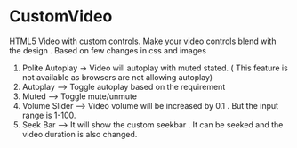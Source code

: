 # CustomVideo
HTML5 Video with custom controls. Make your video controls blend with the design . Based on few changes in css and images 
1. Polite Autoplay -> Video will autoplay with muted stated. ( This feature is not available as browsers are not allowing autoplay)
2. Autoplay --> Toggle autoplay based on the requirement 
3. Muted --> Toggle mute/unmute 
4. Volume Slider --> Video volume will be increased by 0.1 . But the input range is 1-100. 
5. Seek Bar --> It will show the custom seekbar . It can be seeked and the video duration is also changed.
